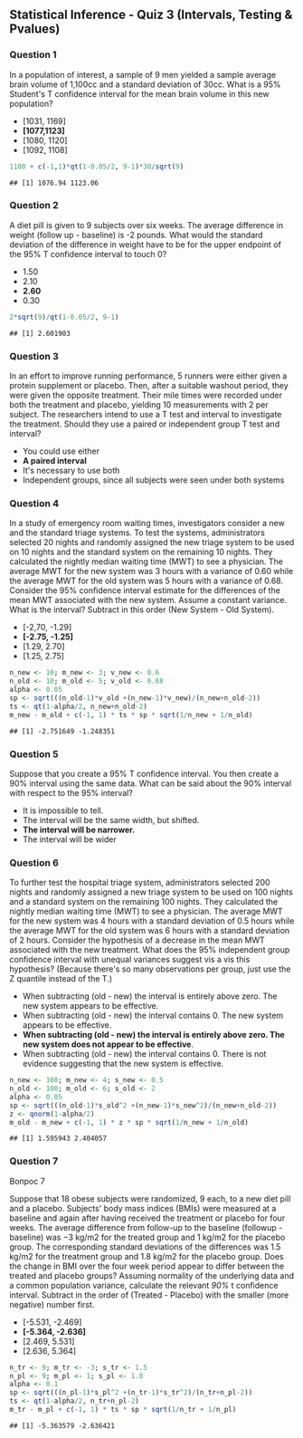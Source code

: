 ## Statistical Inference - Quiz 3 (Intervals, Testing & Pvalues)

### Question 1

In a population of interest, a sample of 9 men yielded a sample average brain volume of 1,100cc and a standard deviation of 30cc. What is a 95% Student's T confidence interval for the mean brain volume in this new population?

-   [1031, 1169]
-   **[1077,1123]**
-   [1080, 1120]
-   [1092, 1108]


```r
1100 + c(-1,1)*qt(1-0.05/2, 9-1)*30/sqrt(9)
```

```
## [1] 1076.94 1123.06
```

### Question 2

A diet pill is given to 9 subjects over six weeks. The average difference in weight (follow up - baseline) is -2 pounds. What would the standard deviation of the difference in weight have to be for the upper endpoint of the 95% T confidence interval to touch 0?

-   1.50
-   2.10
-   **2.60**
-   0.30


```r
2*sqrt(9)/qt(1-0.05/2, 9-1)
```

```
## [1] 2.601903
```

### Question 3

In an effort to improve running performance, 5 runners were either given a protein supplement or placebo. Then, after a suitable washout period, they were given the opposite treatment. Their mile times were recorded under both the treatment and placebo, yielding 10 measurements with 2 per subject. The researchers intend to use a T test and interval to investigate the treatment. Should they use a paired or independent group T test and interval?

-   You could use either
-   **A paired interval**
-   It's necessary to use both
-   Independent groups, since all subjects were seen under both systems

### Question 4

In a study of emergency room waiting times, investigators consider a new and the standard triage systems. To test the systems, administrators selected 20 nights and randomly assigned the new triage system to be used on 10 nights and the standard system on the remaining 10 nights. They calculated the nightly median waiting time (MWT) to see a physician. The average MWT for the new system was 3 hours with a variance of 0.60 while the average MWT for the old system was 5 hours with a variance of 0.68. Consider the 95% confidence interval estimate for the differences of the mean MWT associated with the new system. Assume a constant variance. What is the interval? Subtract in this order (New System - Old System).

-   [-2,70, -1.29]
-   **[-2.75, -1.25]**
-   [1.29, 2.70]
-   [1.25, 2.75]


```r
n_new <- 10; m_new <- 3; v_new <- 0.6
n_old <- 10; m_old <- 5; v_old <- 0.68
alpha <- 0.05
sp <- sqrt(((n_old-1)*v_old +(n_new-1)*v_new)/(n_new+n_old-2))
ts <- qt(1-alpha/2, n_new+n_old-2)
m_new - m_old + c(-1, 1) * ts * sp * sqrt(1/n_new + 1/n_old)
```

```
## [1] -2.751649 -1.248351
```

### Question 5

Suppose that you create a 95% T confidence interval. You then create a 90% interval using the same data. What can be said about the 90% interval with respect to the 95% interval?

-   It is impossible to tell.
-   The interval will be the same width, but shifted.
-   **The interval will be narrower.**
-   The interval will be wider

### Question 6

To further test the hospital triage system, administrators selected 200 nights and randomly assigned a new triage system to be used on 100 nights and a standard system on the remaining 100 nights. They calculated the nightly median waiting time (MWT) to see a physician. The average MWT for the new system was 4 hours with a standard deviation of 0.5 hours while the average MWT for the old system was 6 hours with a standard deviation of 2 hours. Consider the hypothesis of a decrease in the mean MWT associated with the new treatment. What does the 95% independent group confidence interval with unequal variances suggest vis a vis this hypothesis? (Because there's so many observations per group, just use the Z quantile instead of the T.)

-   When subtracting (old - new) the interval is entirely above zero. The new system appears to be effective.
-   When subtracting (old - new) the interval contains 0. The new system appears to be effective.
-   **When subtracting (old - new) the interval is entirely above zero. The new system does not appear to be effective**.
-   When subtracting (old - new) the interval contains 0. There is not evidence suggesting that the new system is effective.


```r
n_new <- 100; m_new <- 4; s_new <- 0.5
n_old <- 100; m_old <- 6; s_old <- 2
alpha <- 0.05
sp <- sqrt(((n_old-1)*s_old^2 +(n_new-1)*s_new^2)/(n_new+n_old-2))
z <- qnorm(1-alpha/2)
m_old - m_new + c(-1, 1) * z * sp * sqrt(1/n_new + 1/n_old)
```

```
## [1] 1.595943 2.404057
```

### Question 7

Вопрос 7

Suppose that 18 obese subjects were randomized, 9 each, to a new diet pill and a placebo. Subjects' body mass indices (BMIs) were measured at a baseline and again after having received the treatment or placebo for four weeks. The average difference from follow-up to the baseline (followup - baseline) was −3 kg/m2 for the treated group and 1 kg/m2 for the placebo group. The corresponding standard deviations of the differences was 1.5 kg/m2 for the treatment group and 1.8 kg/m2 for the placebo group. Does the change in BMI over the four week period appear to differ between the treated and placebo groups? Assuming normality of the underlying data and a common population variance, calculate the relevant *90%* t confidence interval. Subtract in the order of (Treated - Placebo) with the smaller (more negative) number first.

-   [-5.531, -2.469]
-   **[-5.364, -2.636]**
-   [2.469, 5.531]
-   [2.636, 5.364]


```r
n_tr <- 9; m_tr <- -3; s_tr <- 1.5
n_pl <- 9; m_pl <- 1; s_pl <- 1.8
alpha <- 0.1
sp <- sqrt(((n_pl-1)*s_pl^2 +(n_tr-1)*s_tr^2)/(n_tr+n_pl-2))
ts <- qt(1-alpha/2, n_tr+n_pl-2)
m_tr - m_pl + c(-1, 1) * ts * sp * sqrt(1/n_tr + 1/n_pl)
```

```
## [1] -5.363579 -2.636421
```
